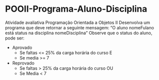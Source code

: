 # POOII-Programa-Aluno-Disciplina
Atividade avaliativa Programação Orientada a Objetos II
Desenvolva um programa que deve retornar a seguinte mensagem: 
“O aluno nomeFulano está status na disciplina nomeDisciplina” 
Observe que o status do aluno, pode ser:
- Aprovado
  - Se faltas <= 25% da carga horária do curso E
  - Se media >= 7
- Reprovado
  - Se faltas > 25% da carga horária do curso OU
  - Se Media < 7
